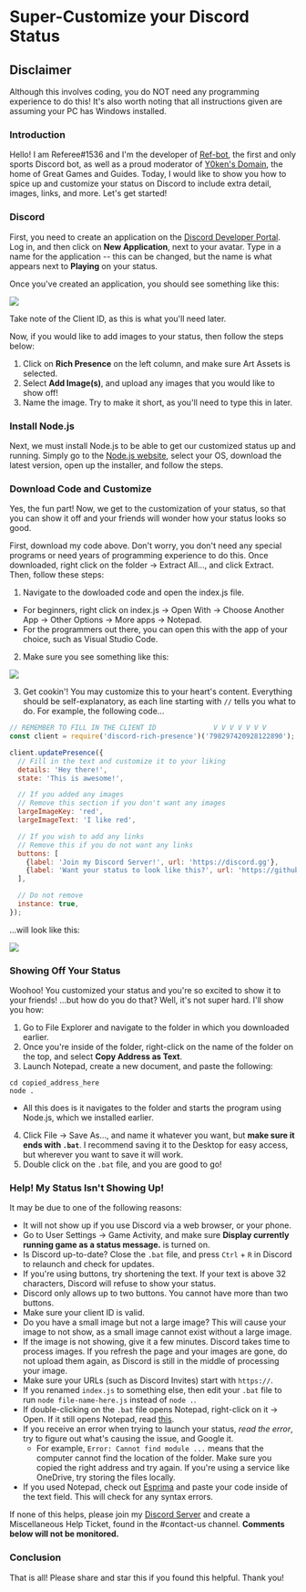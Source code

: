 # Super-Customize your Discord Status

## Disclaimer
Although this involves coding, you do NOT need any programming experience to do this! It's also worth noting that all instructions given are assuming your PC has Windows installed.

### Introduction
Hello! I am Referee#1536 and I'm the developer of [Ref-bot](https://bit.ly/ref-bot-web), the first and only sports Discord bot, as well as a proud moderator of [Y0ken's Domain](http://discord.gg/nNfGqsZ), the home of Great Games and Guides. Today, I would like to show you how to spice up and customize your status on Discord to include extra detail, images, links, and more. Let's get started!

### Discord
First, you need to create an application on the [Discord Developer Portal](https://discord.com/developers). Log in, and then click on **New Application**, next to your avatar.
Type in a name for the application -- this can be changed, but the name is what appears next to **Playing** on your status.

Once you've created an application, you should see something like this:

![](https://i.imgur.com/eK07D1L.png)

Take note of the Client ID, as this is what you'll need later.

Now, if you would like to add images to your status, then follow the steps below:
1) Click on **Rich Presence** on the left column, and make sure Art Assets is selected.
2) Select **Add Image(s)**, and upload any images that you would like to show off!
3) Name the image. Try to make it short, as you'll need to type this in later.

### Install Node.js
Next, we must install Node.js to be able to get our customized status up and running. Simply go to the [Node.js website](https://nodejs.org/), select your OS, download the latest version, open up the installer, and follow the steps.

### Download Code and Customize
Yes, the fun part! Now, we get to the customization of your status, so that you can show it off and your friends will wonder how your status looks so good.

First, download my code above. Don't worry, you don't need any special programs or need years of programming experience to do this. Once downloaded, right click on the folder -> Extract All..., and click Extract. Then, follow these steps:
1) Navigate to the dowloaded code and open the index.js file.
- For beginners, right click on index.js -> Open With -> Choose Another App -> Other Options -> More apps -> Notepad.
- For the programmers out there, you can open this with the app of your choice, such as Visual Studio Code.
2) Make sure you see something like this:

![](https://i.gyazo.com/9ab9ad4c9212c59a459a23987a1380d3.png)

3) Get cookin'! You may customize this to your heart's content. Everything should be self-explanatory, as each line starting with `//` tells you what to do.
For example, the following code...
```javascript
// REMEMBER TO FILL IN THE CLIENT ID              V V V V V V V
const client = require('discord-rich-presence')('798297420928122890');

client.updatePresence({
  // Fill in the text and customize it to your liking
  details: 'Hey there!',
  state: 'This is awesome!',

  // If you added any images
  // Remove this section if you don't want any images
  largeImageKey: 'red',
  largeImageText: 'I like red',

  // If you wish to add any links
  // Remove this if you do not want any links
  buttons: [
    {label: 'Join my Discord Server!', url: 'https://discord.gg'},
    {label: 'Want your status to look like this?', url: 'https://github.com/Referee1536/discord-rp-tutorial'}
  ],

  // Do not remove
  instance: true,
});
```
...will look like this:

![](https://i.gyazo.com/7de9db3e038a7c458703ab30f980820c.gif)

### Showing Off Your Status
Woohoo! You customized your status and you're so excited to show it to your friends! ...but how do you do that? Well, it's not super hard. I'll show you how:
1) Go to File Explorer and navigate to the folder in which you downloaded earlier.
2) Once you're inside of the folder, right-click on the name of the folder on the top, and select **Copy Address as Text**.
3) Launch Notepad, create a new document, and paste the following:
```
cd copied_address_here
node .
```
- All this does is it navigates to the folder and starts the program using Node.js, which we installed earlier.
4) Click File -> Save As..., and name it whatever you want, but **make sure it ends with `.bat`**. I recommend saving it to the Desktop for easy access,
but wherever you want to save it will work.
5) Double click on the `.bat` file, and you are good to go!

### Help! My Status Isn't Showing Up!
It may be due to one of the following reasons:
- It will not show up if you use Discord via a web browser, or your phone.
- Go to User Settings -> Game Activity, and make sure **Display currently running game as a status message.** is turned on.
- Is Discord up-to-date? Close the `.bat` file, and press `Ctrl` + `R` in Discord to relaunch and check for updates.
- If you're using buttons, try shortening the text. If your text is above 32 characters, Discord will refuse to show your status.
- Discord only allows up to two buttons. You cannot have more than two buttons.
- Make sure your client ID is valid.
- Do you have a small image but not a large image? This will cause your image to not show, as a small image cannot exist without a large image.
- If the image is not showing, give it a few minutes. Discord takes time to process images. If you refresh the page and your images are gone, do not upload them
again, as Discord is still in the middle of processing your image.
- Make sure your URLs (such as Discord Invites) start with `https://`.
- If you renamed `index.js` to something else, then edit your `.bat` file to run `node file-name-here.js` instead of `node .`.
- If double-clicking on the `.bat` file opens Notepad, right-click on it -> Open. If it still opens Notepad, read [this](https://stackoverflow.com/questions/4905708/batch-files-dont-run-theyre-being-opened-with-notepad/43068749#43068749).
- If you receive an error when trying to launch your status, *read the error*, try to figure out what's causing the issue, and Google it.
    - For example, `Error: Cannot find module ...` means that the computer cannot find the location of the folder. Make sure you copied the right address and try again. If
you're using a service like OneDrive, try storing the files locally.
- If you used Notepad, check out [Esprima](https://esprima.org/demo/validate.html) and paste your code inside of the text field. This will check for any syntax errors.

If none of this helps, please join my [Discord Server](https://discord.gg/C85TrvGYUR) and create a Miscellaneous Help Ticket, found in the #contact-us channel.
**Comments below will not be monitored.**

### Conclusion
That is all! Please share and star this if you found this helpful. Thank you!

